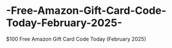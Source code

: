 # -Free-Amazon-Gift-Card-Code-Today-February-2025-
$100 Free Amazon Gift Card Code Today (February 2025)
